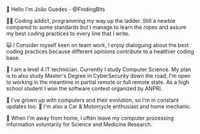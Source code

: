 👋 Hello I'm João Guedes - @FindingBits

🧑‍💻 Coding addict, programming my way up the ladder.
Still a newbie compared to some standards but I manage to learn the ropes and assure my best coding practices to every line that I write.

😺 I Consider myself keen on team work, I enjoy dialoguing about the best coding practices because different opinions contribute to a healthier coding base.

🏫 I am a level 4 IT technician.
Currently I study Computer Science. My plan is to also study Master's Degree in CyberSecurity down the road, I'm open to working in the meantime in partial remote or full remote state.
As a high school student I won the software contest organized by ANPRI.

💾 I’ve grown up with computers and their evolution, so I'm in constant updates too.
🚗 I'm also a Car & Motorcycle enthusiast and home mechanic.

💊 When I'm away from home, I often leave my computer processing information voluntarily for Science and Medicine Research. 
